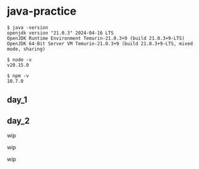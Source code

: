 # java-practice

```command
$ java -version
openjdk version "21.0.3" 2024-04-16 LTS
OpenJDK Runtime Environment Temurin-21.0.3+9 (build 21.0.3+9-LTS)
OpenJDK 64-Bit Server VM Temurin-21.0.3+9 (build 21.0.3+9-LTS, mixed mode, sharing)

$ node -v
v20.15.0

$ npm -v
10.7.0
```


## day_1
## day_2


wip

wip

wip